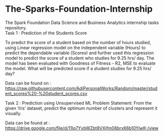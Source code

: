 # The-Sparks-Foundation-Internship
The Spark Foundation Data Science and  Business Analytics internship tasks repository.  
Task 1 : Prediction of the Students Score

To predict the score of a student based on the number of hours studied, using Linear regression  model on the  independent variable (Hours) to predict the dependable variable (Scores) and further used this regression model to predict the score of a student who studies for 9.25 hrs/ day.  The model  has been evaluated with Goodness of Fitness - R2, MSE  to evaluate the model. 
What will be predicted score if a student studies for 9.25 hrs/ day?

Data can be found on : https://raw.githubusercontent.com/AdiPersonalWorks/Random/master/student_scores%20-%20student_scores.csv

Task 2 : Prediction using Unsupervised ML
Problem Statement: From the given ‘Iris’ dataset, predict the optimum number of clusters and represent it visually.

Data can be found at : https://drive.google.com/file/d/11Iq7YvbWZbt8VXjfm06brx66b10YiwK-/view
